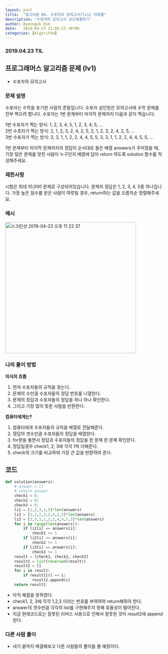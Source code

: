```yaml
---
layout: post
title:  "알고리즘 04. 수포자의 모의고사(lv1) 미해결"
description: "수포자의 모의고사 코드해결하기"
author: Byeonguk Kim
date:   2019-04-23 21:06:23 +0700
categories: [Algorithm]
---
```


### 2019.04.23 TIL

## 프로그래머스 알고리즘 문제 (lv1)

* 수포자의 모의고사

### 문제 설명

수포자는 수학을 포기한 사람의 준말입니다. 수포자 삼인방은 모의고사에 수학 문제를 전부 찍으려 합니다. 수포자는 1번 문제부터 마지막 문제까지 다음과 같이 찍습니다.

1번 수포자가 찍는 방식: 1, 2, 3, 4, 5, 1, 2, 3, 4, 5, ...    
2번 수포자가 찍는 방식: 2, 1, 2, 3, 2, 4, 2, 5, 2, 1, 2,    3, 2, 4, 2, 5, ...    
3번 수포자가 찍는 방식: 3, 3, 1, 1, 2, 2, 4, 4, 5, 5, 3,    3, 1, 1, 2, 2, 4, 4, 5, 5, ...   

1번 문제부터 마지막 문제까지의 정답이 순서대로 들은 배열 answers가 주어졌을 때, 가장 많은 문제를 맞힌 사람이 누구인지 배열에 담아 return 하도록 solution 함수를 작성해주세요.

### 제한사항

시험은 최대 10,000 문제로 구성되어있습니다.
문제의 정답은 1, 2, 3, 4, 5중 하나입니다.
가장 높은 점수를 받은 사람이 여럿일 경우, return하는 값을 오름차순 정렬해주세요.

### 예시

<img width="417" alt="스크린샷 2019-04-23 오후 11 22 37" src="https://user-images.githubusercontent.com/46436843/56588650-bc8e3880-661e-11e9-98a9-d5ad0b6dd9f9.png">


### 나의 풀이 방법

**의식의 흐름**

1. 먼저 수포자들의 규칙을 찾는다.
2. 문제의 수만큼 수포자들의 정답 번호를 나열한다.
3. 문제의 정답과 수포자들의 정답을 하나 하나 확인한다.
4. 그리고 가장 많이 맞춘 사람을 반환한다.

**컴퓨터에게는?**

1. 컴퓨터에게 수포자들의 규칙을 배열로 전달해준다.
2. 정답의 갯수만큼 수포자들의 정답을 배열한다.
3. for문을 돌면서 정답과 수포자들의 정답을 한 문제 한 문제 확인한다.
4. 정답일경우 check1, 2, 3에 각각 1씩 더해준다.
2. check의 크기를 비교하여 가장 큰 값을 반환하여 준다.


## 코드

```python
def solution(answers):
    # answer = []
    # return answer
    check1 = 0;
    check2 = 0;
    check3 = 0;
    li1 = [1,2,3,4,5]*len(answers)
    li2 = [2,1,2,3,2,4,2,5]*len(answers)
    li3 = [3,3,1,1,2,2,4,4,5,5]*len(answers)
    for i in range(len(answers)):
        if li1[i] == answers[i]:
            check1 += 1
        if li2[i] == answers[i]:
            check2 += 1
        if li3[i] == answers[i]:
            check3 += 1
    result = [check1, check2, check3]
    result1 = list(reversed(result))
    result2 = []
    for i in result:
        if result1[0] == i:
            result2.append(i)
    return result2
```

* 아직 해결을 못하였다.
* check1, 2, 3에 각각 1,2,3 이라는 번호를 부여하여 return해줘야 한다. 
* answer의 갯수만큼 각각의 list를 구현해주지 못해 효율성이 떨어진다.
* 지금 현재코드로는 잘못된 리버스 사용으로 인해서 잘못된 것이 result2에 append 된다.

### 다른 사람 풀이

* 내가 끝까지 해결해보고 다른 사람들의 풀이를 볼 예정이다.


